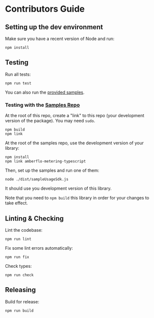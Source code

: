 # Contributors Guide

## Setting up the dev environment

Make sure you have a recent version of Node and run:
```
npm install
```

## Testing

Run all tests:
```
npm run test
```

You can also run the [provided samples](./samples/README.md).

### Testing with the [Samples Repo](https://github.com/amberflo/metering-typescript-sample)

At the root of this repo, create a "link" to this repo (your development
version of the package). You may need `sudo`.
```
npm build
npm link
```

At the root of the samples repo, use the development version of your library:
```
npm install
npm link amberflo-metering-typescript
```

Then, set up the samples and run one of them:
```
node ./dist/sampleUsageSdk.js
```

It should use you development version of this library.

Note that you need to `npm build` this library in order for your changes to
take effect.

## Linting & Checking

Lint the codebase:
```
npm run lint
```

Fix some lint errors automatically:
```
npm run fix
```

Check types:
```
npm run check
```

## Releasing

Build for release:
```
npm run build
```
